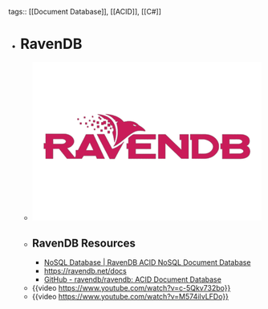 tags:: [[Document Database]], [[ACID]], [[C#]]

- # RavenDB
	- ![ravendb.png](../assets/ravendb_1705927862808_0.png)
	- ## RavenDB Resources
		- [NoSQL Database | RavenDB ACID NoSQL Document Database](https://ravendb.net/)
		- https://ravendb.net/docs
		- [GitHub - ravendb/ravendb: ACID Document Database](https://github.com/ravendb/ravendb)
	- {{video https://www.youtube.com/watch?v=c-5Qkv732bo}}
	- {{video https://www.youtube.com/watch?v=M574iIvLFDo}}